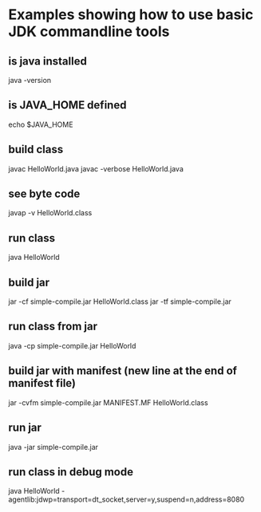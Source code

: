 # Examples showing how to use basic JDK commandline tools

## is java installed
java -version

## is JAVA_HOME defined
echo $JAVA_HOME

## build class
javac HelloWorld.java
javac -verbose HelloWorld.java

## see byte code
javap -v HelloWorld.class

## run class
java HelloWorld

## build jar
jar -cf simple-compile.jar HelloWorld.class
jar -tf simple-compile.jar

## run class from jar
java -cp simple-compile.jar HelloWorld

## build jar with manifest (new line at the end of manifest file)
jar -cvfm simple-compile.jar MANIFEST.MF HelloWorld.class

## run jar
java -jar simple-compile.jar

## run class in debug mode
java HelloWorld -agentlib:jdwp=transport=dt_socket,server=y,suspend=n,address=8080